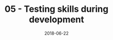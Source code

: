 ---
date: 2018-06-22
title: 05 - Testing skills during development
video_id: YF0bIduKOOU
description: Testing your Alexa Skill during the development process.
categories:
  - Amazon-Alexa
resources:
  - name: Source code
    link: https://github.com/skilltemplates/
  - name: Dabble Lab
    link: https://dabblelab.com
type: Video
set: alexa-development-101
set_order: 5
---